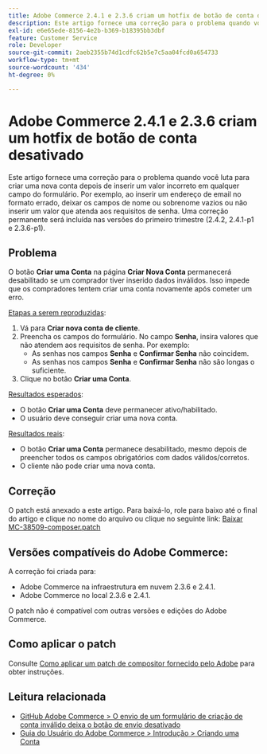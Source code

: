 ```yaml
---
title: Adobe Commerce 2.4.1 e 2.3.6 criam um hotfix de botão de conta desativado
description: Este artigo fornece uma correção para o problema quando você luta para criar uma nova conta depois de inserir um valor incorreto em qualquer campo do formulário. Por exemplo, ao inserir um endereço de email no formato errado, deixar os campos de nome ou sobrenome vazios ou não inserir um valor que atenda aos requisitos de senha. Uma correção permanente será incluída nas versões do primeiro trimestre (2.4.2, 2.4.1-p1 e 2.3.6-p1).
exl-id: e6e65ede-8156-4e2b-b369-b18395bb3dbf
feature: Customer Service
role: Developer
source-git-commit: 2aeb2355b74d1cdfc62b5e7c5aa04fcd0a654733
workflow-type: tm+mt
source-wordcount: '434'
ht-degree: 0%

---
```


# Adobe Commerce 2.4.1 e 2.3.6 criam um hotfix de botão de conta desativado

Este artigo fornece uma correção para o problema quando você luta para criar uma nova conta depois de inserir um valor incorreto em qualquer campo do formulário. Por exemplo, ao inserir um endereço de email no formato errado, deixar os campos de nome ou sobrenome vazios ou não inserir um valor que atenda aos requisitos de senha. Uma correção permanente será incluída nas versões do primeiro trimestre (2.4.2, 2.4.1-p1 e 2.3.6-p1).

## Problema

O botão **Criar uma Conta** na página **Criar Nova Conta** permanecerá desabilitado se um comprador tiver inserido dados inválidos. Isso impede que os compradores tentem criar uma conta novamente após cometer um erro.

<u>Etapas a serem reproduzidas</u>:

1. Vá para **Criar nova conta de cliente**.
1. Preencha os campos do formulário. No campo **Senha**, insira valores que não atendem aos requisitos de senha. Por exemplo:
   * As senhas nos campos **Senha** e **Confirmar Senha** não coincidem.
   * As senhas nos campos **Senha** e **Confirmar Senha** não são longas o suficiente.
1. Clique no botão **Criar uma Conta**.

<u>Resultados esperados</u>:

* O botão **Criar uma Conta** deve permanecer ativo/habilitado.
* O usuário deve conseguir criar uma nova conta.

<u>Resultados reais</u>:

* O botão **Criar uma Conta** permanece desabilitado, mesmo depois de preencher todos os campos obrigatórios com dados válidos/corretos.
* O cliente não pode criar uma nova conta.

## Correção

O patch está anexado a este artigo. Para baixá-lo, role para baixo até o final do artigo e clique no nome do arquivo ou clique no seguinte link: [Baixar MC-38509-composer.patch](assets/MC-38509-composer.patch.zip)

## Versões compatíveis do Adobe Commerce:

A correção foi criada para:

* Adobe Commerce na infraestrutura em nuvem 2.3.6 e 2.4.1.
* Adobe Commerce no local 2.3.6 e 2.4.1.

O patch não é compatível com outras versões e edições do Adobe Commerce.

## Como aplicar o patch

Consulte [Como aplicar um patch de compositor fornecido pelo Adobe](/help/how-to/general/how-to-apply-a-composer-patch-provided-by-magento.md) para obter instruções.

## Leitura relacionada

* [GitHub Adobe Commerce > O envio de um formulário de criação de conta inválido deixa o botão de envio desativado](https://github.com/magento/magento2/issues/30513)
* [Guia do Usuário do Adobe Commerce > Introdução > Criando uma Conta](https://experienceleague.adobe.com/en/docs/commerce-admin/start/commerce-account/commerce-account-create)
